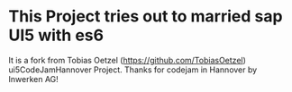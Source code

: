 # This Project tries out to married sap UI5 with es6
It is a fork from Tobias Oetzel (https://github.com/TobiasOetzel) ui5CodeJamHannover Project.
Thanks for codejam in Hannover by Inwerken AG!





